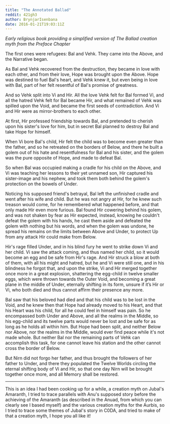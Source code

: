 ```yaml
---
title: "The Annotated Ballad"
reddit: 421gh3
author: BrynjarIsenbana
date: 2016-01-21T19:03:11Z
---
```


*Early religious book providing a simplified version of The Ballad creation myth from the Preface Chapter*

The first ones were refugees: Bal and Vehk. They came into the Above, and the Narrative began.

As Bal and Vehk recovered from the destruction, they became in love with each other, and from their love, Hope was brought upon the Above. Hope was destined to fuel Bal's heart, and Vehk knew it, but even being in love with Bal, part of her felt resentful of Bal's promise of greatness.

And so Vehk split into Vi and Hir. All the love Vehk felt for Bal formed Vi, and all the hatred Vehk felt for Bal became Hir, and what remained of Vehk was spilled upon the Void, and became the first seeds of contradiction. And Vi and Hir were as mirror-brothers to each other.

At first, Hir professed friendship towards Bal, and pretended to cherish upon his sister's love for him, but in secret Bal planned to destroy Bal and take Hope for himself.

When Vi bore Bal's child, Hir felt the child was to become even greater than the father, and so he retreated on the borders of Below, and there he built a golem out of his hate and resentfulness for Bal and his sister, and the golem was the pure opposite of Hope, and made to defeat Bal.

So when Bal was occupied making a cradle for his child on the Above, and Vi was teaching her lessons to their yet unnamed son, Hir captured his sister-image and his nephew, and took them both behind the golem's protection on the bowels of Under.

Noticing his supposed friend's betrayal, Bal left the unfinished cradle and went after his wife and child. But he was not angry at Hir, for he knew such treason would come, for he remembered what happened before, and that only made Hir even more furious.
Bal found Hir cowering behind his golem, and was not shaken by fear as Hir expected, instead, knowing he couldn't defeat the golem with his hands, he cast them aside and defeated the golem with nothing but his words, and when the golem was undone, he spread his remains on the limits between Above and Under, to protect Up from any attack Hir could make from Below.

Hir's rage filled Under, and in his blind fury he went to strike down Vi and her child. Vi saw the attack coming, and thus named her child, so it would become an egg and be safe from Hir's rage. And Hir struck a blow at both of them, with all his might and hatred, but he and Vi were still one, and in his blindness he forgot that, and upon the strike, Vi and Hir merged together once more in a great explosion, shattering the egg-child in twelve smaller eggs, which were thrown towards the Outer Void, and becoming a great plane in the middle of Under, eternally shifting in its form, unsure if it’s Hir or Vi, who both died and thus cannot affirm their presence any more.

Bal saw that his beloved had died and that his child was to be lost in the Void, and he knew then that Hope had already moved to his Heart, and that his Heart was his child, for all he could feel in himself was pain. So he encompassed both Under and Above, and all the realms in the Middle, so his egg-child and its twelve parts would never be lost and be safe for as long as he holds all within him. But Hope had been split, and neither Below nor Above, nor the realms in the Middle, would ever find peace while it's not made whole. But neither Bal nor the remaining parts of Vehk can accomplish this task, for one cannot leave his station and the other cannot cross the border of Below.

But Nirn did not forgo her father, and thus brought the followers of her father to Under, and there they populated the Twelve Worlds circling the eternal shifting body of Vi and Hir, so that one day Nirn will be brought together once more, and all Memory shall be restored.

***

This is an idea I had been cooking up for a while, a creation myth on Jubal's Amaranth, I tried to trace parallels with Anu's supposed story before the achieving of the Amaranth (as described in the Anuad, from which you can clearly see I based myself) and the various creation myths for the Aurbis, so I tried to trace some themes of Jubal's story in C0DA, and tried to make of that a creation myth, I hope you all like it!

